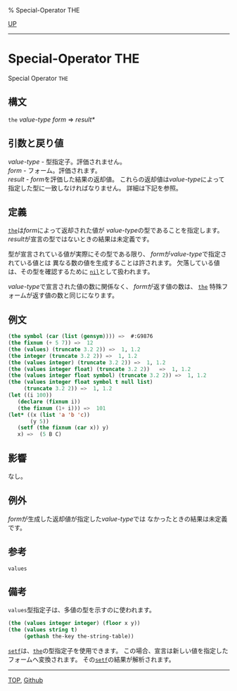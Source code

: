 % Special-Operator THE

[UP](3.8.html)  

---

# Special-Operator **THE**


Special Operator `THE`


## 構文

`the` *value-type* *form* => *result\**


## 引数と戻り値

*value-type* - 型指定子。評価されません。  
*form* - フォーム。評価されます。  
*result* - *form*を評価した結果の返却値。
これらの返却値は*value-type*によって指定した型に一致しなければなりません。
詳細は下記を参照。


## 定義

[`the`](3.8.the.html)は*form*によって返却された値が
*value-type*の型であることを指定します。
*result*が宣言の型ではないときの結果は未定義です。

型が宣言されている値が実際にその型である限り、
*form*が*value-type*で指定されている値とは
異なる数の値を生成することは許されます。
欠落している値は、その型を確認するために
[`nil`](5.3.nil-variable.html)として扱われます。

*value-type*で宣言された値の数に関係なく、
*form*が返す値の数は、
[`the`](3.8.the.html) 特殊フォームが返す値の数と同じになります。


## 例文

```lisp
(the symbol (car (list (gensym)))) =>  #:G9876
(the fixnum (+ 5 7)) =>  12
(the (values) (truncate 3.2 2)) =>  1, 1.2
(the integer (truncate 3.2 2)) =>  1, 1.2
(the (values integer) (truncate 3.2 2)) =>  1, 1.2
(the (values integer float) (truncate 3.2 2))   =>  1, 1.2
(the (values integer float symbol) (truncate 3.2 2)) =>  1, 1.2
(the (values integer float symbol t null list) 
     (truncate 3.2 2)) =>  1, 1.2
(let ((i 100))
   (declare (fixnum i))
   (the fixnum (1+ i))) =>  101
(let* ((x (list 'a 'b 'c))
       (y 5))
   (setf (the fixnum (car x)) y)
   x) =>  (5 B C)
```


## 影響

なし。


## 例外

*form*が生成した返却値が指定した*value-type*では
なかったときの結果は未定義です。


## 参考

`values`


## 備考

`values`型指定子は、多値の型を示すのに使われます。

```lisp
(the (values integer integer) (floor x y))
(the (values string t)
     (gethash the-key the-string-table))
```

[`setf`](5.3.setf.html)は、[`the`](3.8.the.html)の型指定子を使用できます。
この場合、宣言は新しい値を指定したフォームへ変換されます。
その[`setf`](5.3.setf.html)の結果が解析されます。


---
[TOP](index.html),  [Github](https://github.com/nptcl/npt-japanese)

